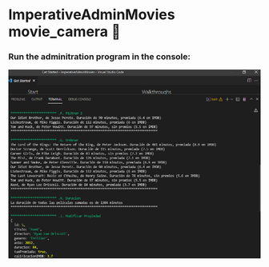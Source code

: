 # ImperativeAdminMovies movie_camera :movie_camera:


### Run the adminitration program in the console:
![imagenes](https://github.com/celfiew/ImperativeAdminMovies/blob/main/ImperativeAdmMovie.PNG)
